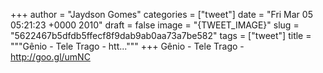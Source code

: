
+++
author = "Jaydson Gomes"
categories = ["tweet"]
date = "Fri Mar 05 05:21:23 +0000 2010"
draft = false
image = "{TWEET_IMAGE}"
slug = "5622467b5dfdb5ffecf8f9dab9ab0aa73a7be582"
tags = ["tweet"]
title = """Gênio - Tele Trago -  htt..."""
+++
Gênio - Tele Trago -  http://goo.gl/umNC
